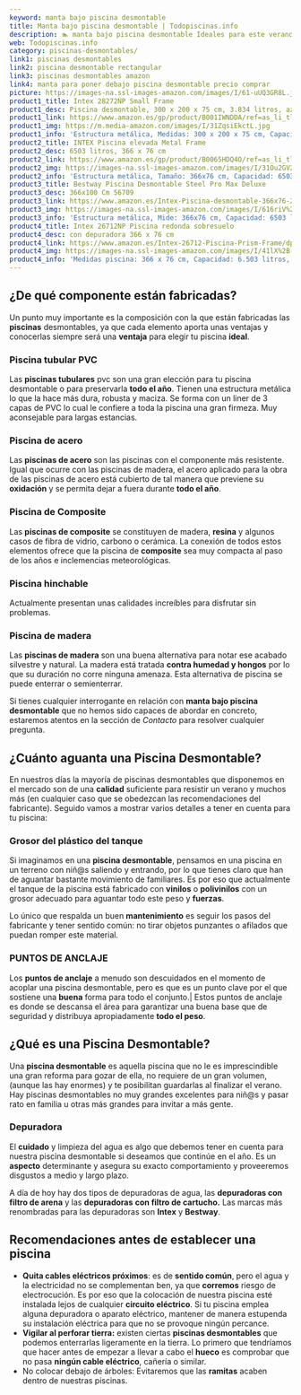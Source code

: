 ```yaml
---
keyword: manta bajo piscina desmontable
title: Manta bajo piscina desmontable | Todopiscinas.info
description: 🏊 manta bajo piscina desmontable Ideales para este verano 2021. Aquí puedes comprar manta bajo piscina desmontable y comparar con otras similares. No dejes escapar manta bajo piscina desmontable a un precio realmente tentador.
web: Todopiscinas.info
category: piscinas-desmontables/
link1: piscinas desmontables
link2: piscina desmontable rectangular
link3: piscinas desmontables amazon
link4: manta para poner debajo piscina desmontable precio comprar
picture: https://images-na.ssl-images-amazon.com/images/I/61-uUQ3GR8L.jpg
product1_title: Intex 28272NP Small Frame
product1_desc: Piscina desmontable, 300 x 200 x 75 cm, 3.834 litros, azul
product1_link: https://www.amazon.es/gp/product/B001IWNDDA/ref=as_li_tl?ie=UTF8&camp=3638&creative=24630&creativeASIN=B001IWNDDA&linkCode=as2&tag=todopiscinas0e-21&linkId=25b9d647487c889cb6ef56ed63f50ca1
product1_img: https://m.media-amazon.com/images/I/31ZqsiEkctL.jpg
product1_info: 'Estructura metálica, Medidas: 300 x 200 x 75 cm, Capacidad: 3.834 litros, Para 6 personas (+ 6 años), Fácil montaje, Forma rectangular'
product2_title: INTEX Piscina elevada Metal Frame
product2_desc: 6503 litros, 366 x 76 cm
product2_link: https://www.amazon.es/gp/product/B0065HDQ4O/ref=as_li_tl?ie=UTF8&camp=3638&creative=24630&creativeASIN=B0065HDQ4O&linkCode=as2&tag=todopiscinas0e-21&linkId=ed2430e3ba564d3527ee103df33ed7b3
product2_img: https://images-na.ssl-images-amazon.com/images/I/31Ou2GV2SAL.jpg
product2_info: 'Estructura metálica, Tamaño: 366x76 cm, Capacidad: 6503 litros, Forma circular, De 4 a 7 personas (+6 años)'
product3_title: Bestway Piscina Desmontable Steel Pro Max Deluxe
product3_desc: 366x100 Cm 56709
product3_link: https://www.amazon.es/Intex-Piscina-desmontable-366x76-28210NP/dp/B0065HDQ4O?__mk_es_ES=%C3%85M%C3%85%C5%BD%C3%95%C3%91&crid=25UQGV9HG2INI&dchild=1&keywords=piscinas+desmontables&qid=1615854176&sprefix=piscinas+dem%2Caps%2C201&sr=8-5&linkCode=ll1&tag=todopiscinas0e-21&linkId=34f200977c6cbaab1f3f4d9ac0e64755&language=es_ES&ref_=as_li_ss_tl
product3_img: https://images-na.ssl-images-amazon.com/images/I/616riV%2BiY3L.jpg
product3_info: 'Estructura metálica, Mide: 366x76 cm, Capacidad: 6503 litros, De 4 a 7 personas mayores de 6 años, Forma circular, Tecnología Super-Tough'
product4_title: Intex 26712NP Piscina redonda sobresuelo
product4_desc: con depuradora 366 x 76 cm
product4_link: https://www.amazon.es/Intex-26712-Piscina-Prism-Frame/dp/B07FB823GL?__mk_es_ES=%C3%85M%C3%85%C5%BD%C3%95%C3%91&dchild=1&keywords=piscinas+desmontables+con+depuradora&qid=1615936418&sr=8-5&linkCode=ll1&tag=todopiscinas0e-21&linkId=d98699de7830cd471766fa1daa36de34&language=es_ES&ref_=as_li_ss_tl
product4_img: https://images-na.ssl-images-amazon.com/images/I/41lX%2B-YpibL.jpg
product4_info: 'Medidas piscina: 366 x 76 cm, Capacidad: 6.503 litros, Incluye depuradora de cartucha A, Lona resistente triple capa'
---
```



<brand-panel :title=product1_title :desc=product1_desc :img=product1_img :link=product1_link></brand-panel>


## ¿De qué componente están fabricadas?

Un punto muy importante es la composición con la que están fabricadas las **piscinas** desmontables, ya que cada elemento aporta unas ventajas y conocerlas siempre será una **ventaja** para elegir tu piscina **ideal**.


### Piscina tubular PVC

Las **piscinas tubulares** pvc son una gran elección para tu piscina desmontable o para preservarla **todo el año**. Tienen una estructura metálica lo que la hace más dura, robusta y maciza. Se forma con un liner de 3 capas de PVC lo cual le confiere a toda la piscina una gran firmeza. Muy aconsejable para largas estancias.


### Piscina de acero

Las **piscinas de acero** son las piscinas con el componente más resistente. Igual que ocurre con las piscinas de madera, el acero aplicado para la obra de las piscinas de acero está cubierto de tal manera que previene su **oxidación** y se permita dejar a fuera durante **todo el año**.


### Piscina de Composite

Las **piscinas de composite** se constituyen de madera, **resina** y algunos casos de fibra de vidrio, carbono o cerámica. La conexión de todos estos elementos ofrece que la piscina de **composite** sea muy compacta al paso de los años e inclemencias meteorológicas.


### Piscina hinchable

 Actualmente presentan unas calidades increíbles para disfrutar sin problemas.


### Piscina de madera

Las **piscinas de madera** son una buena alternativa para notar ese acabado silvestre y natural. La madera está tratada **contra humedad y hongos** por lo que su duración no corre ninguna amenaza. Esta alternativa de piscina se puede enterrar o semienterrar.

Si tienes cualquier interrogante en relación con **manta bajo piscina desmontable** que no hemos sido capaces de abordar en concreto, estaremos atentos en la sección de _Contacto_ para resolver cualquier pregunta.

<stats-list :link1=link1 :link2=link2 :link3=link3 :link4=link4 :category=category></stats-list>


## ¿Cuánto aguanta una Piscina Desmontable?

En nuestros días la mayoría de piscinas desmontables que disponemos en el mercado son de una **calidad** suficiente para resistir un verano y muchos más (en cualquier caso que se obedezcan las recomendaciones del fabricante). Seguido vamos a mostrar varios detalles a tener en cuenta para tu piscina:


### Grosor del plástico del tanque

Si imaginamos en una **piscina desmontable**, pensamos en una piscina en un terreno con niñ@s saliendo y entrando, por lo que tienes claro que han de aguantar bastante movimiento de familiares. Es por eso que actualmente el tanque de la piscina está fabricado con **vinilos** o **polivinilos** con un grosor adecuado para aguantar todo este peso y **fuerzas**.

Lo único que respalda un	 buen **mantenimiento** es seguir los pasos del fabricante y tener sentido común: no tirar objetos punzantes o afilados que puedan romper este material.


### PUNTOS DE ANCLAJE

Los **puntos de anclaje** a menudo son descuidados en el momento de acoplar una piscina desmontable, pero  es que es un punto clave por el que sostiene una **buena** forma para todo el conjunto.| Estos puntos de anclaje es donde se descansa el área para garantizar una buena base que de seguridad y distribuya apropiadamente **todo el peso**.
## ¿Qué es una Piscina Desmontable?

Una **piscina desmontable** es aquella piscina que no le es imprescindible una gran reforma para gozar de ella, no requiere de un gran volumen, (aunque las hay enormes) y te posibilitan guardarlas al finalizar el verano. Hay piscinas desmontables no muy grandes excelentes para niñ@s y pasar rato en familia u otras más grandes para invitar a más gente.


### Depuradora

El **cuidado** y limpieza del agua es algo que debemos tener en cuenta para nuestra piscina desmontable si deseamos que continúe en el año. Es un **aspecto** determinante y asegura su exacto comportamiento y proveeremos disgustos a medio y largo plazo.

A día de hoy hay dos tipos de depuradoras de agua, las **depuradoras con filtro de arena** y  las **depuradoras** **con filtro de cartucho.** Las marcas más renombradas para las depuradoras son **Intex** y **Bestway**.


## Recomendaciones antes de establecer una piscina



*   **Quita cables eléctricos próximos**: es de **sentido común**, pero el agua y la electricidad no se complementan ben, ya que **corremos** riesgo de electrocución. Es por eso que la colocación de nuestra piscina esté instalada lejos de cualquier **circuito eléctrico**. Si tu piscina emplea alguna depuradora o aparato eléctrico, mantener de manera estupenda su instalación eléctrica para que no se provoque ningún percance.
*   **Vigilar al perforar tierra:** existen ciertas **piscinas desmontables** que podemos enterrarlas ligeramente en la tierra. Lo primero  que tendríamos que hacer antes de empezar a llevar a cabo el **hueco** es comprobar que no pasa **ningún cable eléctrico**, cañería o similar.
*   No colocar debajo de árboles: Evitaremos que las **ramitas** acaben dentro de nuestras piscinas.

<external-banner></external-banner>

